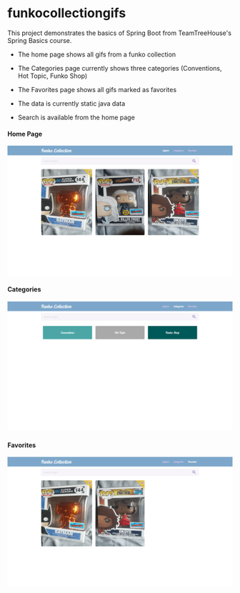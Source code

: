 # funkocollectiongifs

This project demonstrates the basics of Spring Boot from TeamTreeHouse's Spring Basics course.
- The home page shows all gifs from a funko collection
- The Categories page currently shows three categories (Conventions, Hot Topic, Funko Shop)
- The Favorites page shows all gifs marked as favorites

- The data is currently static java data
- Search is available from the home page

#### Home Page
![Home Page](https://raw.githubusercontent.com/lsorm/funkocollectiongifs/master/Screenshot_2018-11-01%20Funko%20Collection%20Home.jpg)

#### Categories
![Categories](https://raw.githubusercontent.com/lsorm/funkocollectiongifs/master/Screenshot_2018-11-01%20Funko%20Collection%20Categories.png)

#### Favorites
![Favorites](https://raw.githubusercontent.com/lsorm/funkocollectiongifs/master/Screenshot_2018-11-01%20Funko%20Collection%20Favorites.png)
